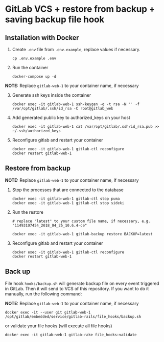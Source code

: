 # GitLab VCS + restore from backup + saving backup file hook

## Installation with Docker

1. Create `.env` file from `.env.example`, replace values if necessary.
   ```shell
   cp .env.example .env
   ```
2. Run the container
   ```shell
   docker-compose up -d
   ```
**NOTE:**
Replace `gitlab-web-1` to your container name, if necessary

3. Generate ssh keys inside the container
   ```shell
   docker exec -it gitlab-web-1 ssh-keygen -q -t rsa -N '' -f /var/opt/gitlab/.ssh/id_rsa -C root@gitlab_web
   ```
4. Add generated public key to authorized_keys on your host
   ```shell
   docker exec -it gitlab-web-1 cat /var/opt/gitlab/.ssh/id_rsa.pub >> ~/.ssh/authorized_keys
   ```
   
5. Reconfigure gitlab and restart your container

   ```shell
   docker exec -it gitlab-web-1 gitlab-ctl reconfigure
   docker restart gitlab-web-1
   ```

## Restore from backup

**NOTE:**
Replace `gitlab-web-1` to your container name, if necessary

1. Stop the processes that are connected to the database 
   ```shell
   docker exec -it gitlab-web-1 gitlab-ctl stop puma
   docker exec -it gitlab-web-1 gitlab-ctl stop sideki
   ```
2. Run the restore
   ```shell
   # replace "latest" to your custom file name, if necessary, e.g. "11493107454_2018_04_25_10.6.4-ce"
   
   docker exec -it gitlab-web-1 gitlab-backup restore BACKUP=latest
   ```
3. Reconfigure gitlab and restart your container

   ```shell
   docker exec -it gitlab-web-1 gitlab-ctl reconfigure
   docker restart gitlab-web-1
   ```

## Back up

File hook `hooks/backup.sh` will generate backup file on every event triggered in GitLab. Then it will send to VCS of this repository. If you want to do it manually, run the following command:

**NOTE:**
Replace `gitlab-web-1` to your container name, if necessary
```shell
docker exec -it --user git gitlab-web-1 /opt/gitlab/embedded/service/gitlab-rails/file_hooks/backup.sh
```
or validate your file hooks (will execute all file hooks)

```shell
docker exec -it gitlab-web-1 gitlab-rake file_hooks:validate
```
